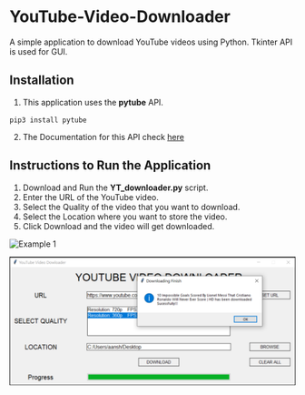 # YouTube-Video-Downloader
A simple application to download YouTube videos using Python. Tkinter API is used for GUI. 

## Installation

1. This application uses the **pytube** API.
```
pip3 install pytube
```
2. The Documentation for this API check [here](https://python-pytube.readthedocs.io/en/latest/)

## Instructions to Run the Application

1. Download and Run the **YT_downloader.py** script.
2. Enter the URL of the YouTube video.
3. Select the Quality of the video that you want to download.
4. Select the Location where you want to store the video.
5. Click Download and the video will get downloaded.

![Example 1]("Example1.png")

![Example 2](Example2.png)
